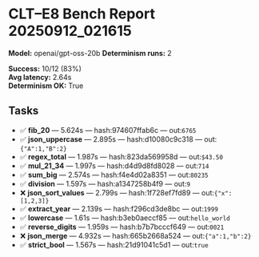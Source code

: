 # CLT–E8 Bench Report 20250912_021615

**Model:** openai/gpt-oss-20b
**Determinism runs:** 2

**Success:** 10/12 (83%)  
**Avg latency:** 2.64s  
**Determinism OK:** True

## Tasks

- ✅ **fib_20** — 5.624s — hash:974607ffab6c — out:`6765`
- ✅ **json_uppercase** — 2.895s — hash:d10080c9c318 — out:`{"A":1,"B":2}`
- ✅ **regex_total** — 1.987s — hash:823da569958d — out:`$43.50`
- ✅ **mul_21_34** — 1.997s — hash:d4d9d8fd8028 — out:`714`
- ✅ **sum_big** — 2.574s — hash:f4e4d02a8351 — out:`80235`
- ✅ **division** — 1.597s — hash:a1347258b4f9 — out:`9`
- ❌ **json_sort_values** — 2.799s — hash:1f728ef7fd89 — out:`{"x":[1,2,3]}`
- ✅ **extract_year** — 2.139s — hash:f296cd3de8bc — out:`1999`
- ✅ **lowercase** — 1.61s — hash:b3eb0aeccf85 — out:`hello_world`
- ✅ **reverse_digits** — 1.959s — hash:b7b7bcccf649 — out:`0021`
- ❌ **json_merge** — 4.932s — hash:665b2668a524 — out:`{"a":1,"b":2}`
- ✅ **strict_bool** — 1.567s — hash:21d91041c5d1 — out:`true`